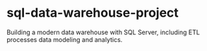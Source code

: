 # sql-data-warehouse-project
Building a modern data warehouse with SQL Server, including ETL processes data modeling and analytics.
